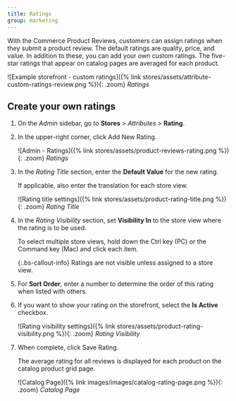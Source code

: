 ```yaml
---
title: Ratings
group: marketing
---
```


With the Commerce Product Reviews, customers can assign ratings when they submit a product review. The default ratings are quality, price, and value. In addition to these, you can add your own custom ratings. The five-star ratings that appear on catalog pages are averaged for each product.

![Example storefront - custom ratings]({% link stores/assets/attribute-custom-ratings-review.png %}){: .zoom}
_Ratings_

## Create your own ratings

1. On the _Admin_ sidebar, go to **Stores** > _Attributes_ > **Rating**.

1. In the upper-right corner, click <span class="btn">Add New Rating</span>.

    ![Admin - Ratings]({% link stores/assets/product-reviews-rating.png %}){: .zoom}
    _Ratings_

1. In the _Rating Title_ section, enter the **Default Value** for the new rating.

   If applicable, also enter the translation for each store view.

    ![Rating title settings]({% link stores/assets/product-rating-title.png %}){: .zoom}
    _Rating Title_

1. In the _Rating Visibility_ section, set **Visibility In** to the store view where the rating is to be used.

   To select multiple store views, hold down the Ctrl key (PC) or the Command key (Mac) and click each item.

   {:.bs-callout-info}
   Ratings are not visible unless assigned to a store view.

1. For **Sort Order**, enter a number to determine the order of this rating when listed with others.

1. If you want to show your rating on the storefront, select the **Is Active** checkbox.

    ![Rating visibility settings]({% link stores/assets/product-rating-visibility.png %}){: .zoom}
    _Rating Visibility_

1. When complete, click <span class="btn">Save Rating</span>.

    The average rating for all reviews is displayed for each product on the catalog product grid page.

     ![Catalog Page]({% link images/images/catalog-rating-page.png %}){: .zoom}
    _Catalog Page_
